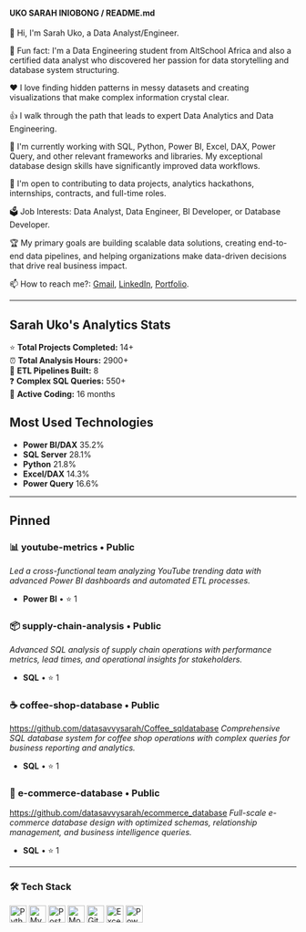 #### UKO SARAH INIOBONG / README.md

👋 Hi, I'm Sarah Uko, a Data Analyst/Engineer.

📎 Fun fact: I'm a Data Engineering student from AltSchool Africa and also a certified data analyst who discovered her passion for data storytelling and database system structuring.

❤️ I love finding hidden patterns in messy datasets and creating visualizations that make complex information crystal clear.

👍 I walk through the path that leads to expert Data Analytics and Data Engineering.

🔧 I'm currently working with SQL, Python, Power BI, Excel, DAX, Power Query, and other relevant frameworks and libraries. My exceptional database design skills have significantly improved data workflows.

💼 I'm open to contributing to data projects, analytics hackathons, internships, contracts, and full-time roles.

🗳 Job Interests: Data Analyst, Data Engineer, BI Developer, or Database Developer.

🏆 My primary goals are building scalable data solutions, creating end-to-end data pipelines, and helping organizations make data-driven decisions that drive real business impact.

📫 How to reach me?: [Gmail](mailto:ukosarahiniobong@gmail.com), [LinkedIn](https://www.linkedin.com/in/datasavysarah/), [Portfolio](https://datasavvysarah.github.io/SarahTheAnalyst.github.io/index.html).

---

## Sarah Uko's Analytics Stats

⭐ **Total Projects Completed:** 14+  
⏰ **Total Analysis Hours:** 2900+  
🔄 **ETL Pipelines Built:** 8  
❓ **Complex SQL Queries:** 550+  
📅 **Active Coding:** 16 months

## Most Used Technologies

- **Power BI/DAX** 35.2%
- **SQL Server** 28.1%
- **Python** 21.8%
- **Excel/DAX** 14.3%
- **Power Query** 16.6%

---

## Pinned

### 📊 **youtube-metrics** • Public
*Led a cross-functional team analyzing YouTube trending data with advanced Power BI dashboards and automated ETL processes.*
- **Power BI** • ⭐ 1

### 📦 **supply-chain-analysis** • Public  
*Advanced SQL analysis of supply chain operations with performance metrics, lead times, and operational insights for stakeholders.*
- **SQL** • ⭐ 1

### ☕ **coffee-shop-database** • Public
https://github.com/datasavvysarah/Coffee_sqldatabase
*Comprehensive SQL database system for coffee shop operations with complex queries for business reporting and analytics.*
- **SQL** • ⭐ 1

### 🛒 **e-commerce-database** • Public
https://github.com/datasavvysarah/ecommerce_database
*Full-scale e-commerce database design with optimized schemas, relationship management, and business intelligence queries.*
- **SQL** • ⭐ 1
---

### 🛠️ Tech Stack
<p align="left">
  <img src="https://cdn.jsdelivr.net/gh/devicons/devicon/icons/python/python-original.svg" height="30" alt="Python" />
  <img src="https://cdn.jsdelivr.net/gh/devicons/devicon/icons/mysql/mysql-original-wordmark.svg" height="30" alt="MySQL" />
  <img src="https://cdn.jsdelivr.net/gh/devicons/devicon/icons/postgresql/postgresql-original.svg" height="30" alt="PostgreSQL" />
  <img src="https://cdn.jsdelivr.net/gh/devicons/devicon/icons/mongodb/mongodb-original.svg" height="30" alt="MongoDB" />
  <img src="https://cdn.jsdelivr.net/gh/devicons/devicon/icons/git/git-original.svg" height="30" alt="Git" />
  <img src="https://img.icons8.com/color/48/000000/microsoft-excel-2019--v1.png" height="30" alt="Excel" />
  <img src="https://img.icons8.com/color/48/000000/power-bi.png" height="30" alt="Power BI" />
</p>
